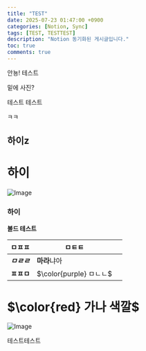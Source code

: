 ```yaml
---
title: "TEST"
date: 2025-07-23 01:47:00 +0900
categories: [Notion, Sync]
tags: [TEST, TESTTEST]
description: "Notion 동기화된 게시글입니다."
toc: true
comments: true
---
```


안뇽! 테스트

밑에 사진?

테스트 테스트 

ㅋㅋ

## 하이z

# 하이

![Image](https://prod-files-secure.s3.us-west-2.amazonaws.com/e6db513d-ec54-40ff-aa74-2487b0bcfe15/d2603aae-bd01-410f-81bd-723443bee6db/%E1%84%89%E1%85%B3%E1%84%8F%E1%85%B3%E1%84%85%E1%85%B5%E1%86%AB%E1%84%89%E1%85%A3%E1%86%BA_2025-03-16_21.31.54.png?X-Amz-Algorithm=AWS4-HMAC-SHA256&X-Amz-Content-Sha256=UNSIGNED-PAYLOAD&X-Amz-Credential=ASIAZI2LB466QKYCHQ25%2F20250724%2Fus-west-2%2Fs3%2Faws4_request&X-Amz-Date=20250724T052805Z&X-Amz-Expires=3600&X-Amz-Security-Token=IQoJb3JpZ2luX2VjEPv%2F%2F%2F%2F%2F%2F%2F%2F%2F%2FwEaCXVzLXdlc3QtMiJHMEUCID56vJJxNL8Aw57pIJ1ESzIJgbraOD%2Bp%2FioanOqGcMdmAiEA4wDL3x5Lupbu9tRu35s9DL1ORXUb6gCybFdM%2BA0%2F9wQq%2FwMIJBAAGgw2Mzc0MjMxODM4MDUiDCxW4P8GQdt2ZuK9VyrcA54fB5eJQx2jZwxn89E6IuOy%2FCj7D88YTUiHRXQzF6nv9b9QM0X5HtgrpJij%2BqhSeWvv3HrZA%2BEj8FubXwc%2FYl2JVbLoO9n%2FbZOp0aP73jMFiyD%2BaYX%2Fjji5cMy%2Fg9Qbkj%2FUpDOPNcTmF2B3yOREYQD2L2BxEjF51OfOSfe1GH%2FW3hF%2FwDfRJsM%2BUzWyTv9HYoWLmaY51pqEAR1D2h0xcu%2BsfY%2BJpjxND%2Brhy4Xc%2B00vswijjssqx79riW74FieBKAyTZoFemCfandaU0KV%2F63pIJjYvGUI69sDLXZfRqLHtKqh4EISnjr5LeZrn5fv0k1xHSZqldoWo97RngUGv3%2Fg96br0at4yYF0PVq%2FPk9Cd%2BfFYXbt0rg8IEAmd8ggMZOMc8e3FWA5W51eZtkKr2u%2FbtMsUq6FSGQYtj3cIHH3%2BEEBRu8UeoZbiwj8Q2A0qKun3kySAT9YEEG1x5amxFqt1LEpvxGyr%2FF%2BKRVnMNLm5Ai%2FbEVD1XrHCVogbloFlQPztxgcAegz2x4JP4F9NvwxNohAcpm%2FKs%2FgeV24SiMbScGALJ%2BaSlcYTNhkSmvgBgGTN3u%2F%2Ff%2BXhsRPEBmfPQlmgjzpmu9KFTyPMmzGfeHFoRxXfDZirVZIsP%2FNfMLzAhsQGOqUBA468%2FGSKS9FbKPY%2BYE8nWpQdvZnFIbpAPvm0FKeCpglVx2YtSkxEMvry8D3Mwz3wIod1qUsY1qoWm0CNtXExRHP85LvEPoQb9e3qG64T%2F%2FIyPjl6ff%2BXoZuQSuOPl9CSLwN%2Ba20GPjWmnydh8SrsHTOhF7rSY9p8Zpu01FPfBt80rrPIADfv1T%2FkvXYdVng3g7503roMtoPJZBmuO1a5SeCznrvw&X-Amz-Signature=2efcb350d3a4dc584c26e3440877c8faec603862a3c63f0db3feea33bffcec5a&X-Amz-SignedHeaders=host&x-amz-checksum-mode=ENABLED&x-id=GetObject)

### 하이

**볼드 테스트**

| ㅁㅍㅍ | ㅁㅌㅌ |   |
| --- | --- | --- |
| ***ㅁㄹㄹ*** | **마라**냐아 |   |
| **ㅍㅍㅁ** | <span>$\color{purple} ㅁㄴㄴ$</span> |   |

# <span>$\color{red} 가나 색깔$</span>

![Image](https://prod-files-secure.s3.us-west-2.amazonaws.com/e6db513d-ec54-40ff-aa74-2487b0bcfe15/e3c80383-cacd-417b-9b44-5d63ef4f796c/%E1%84%89%E1%85%B3%E1%84%8F%E1%85%B3%E1%84%85%E1%85%B5%E1%86%AB%E1%84%89%E1%85%A3%E1%86%BA_2025-03-10_21.58.46.png?X-Amz-Algorithm=AWS4-HMAC-SHA256&X-Amz-Content-Sha256=UNSIGNED-PAYLOAD&X-Amz-Credential=ASIAZI2LB466QKYCHQ25%2F20250724%2Fus-west-2%2Fs3%2Faws4_request&X-Amz-Date=20250724T052805Z&X-Amz-Expires=3600&X-Amz-Security-Token=IQoJb3JpZ2luX2VjEPv%2F%2F%2F%2F%2F%2F%2F%2F%2F%2FwEaCXVzLXdlc3QtMiJHMEUCID56vJJxNL8Aw57pIJ1ESzIJgbraOD%2Bp%2FioanOqGcMdmAiEA4wDL3x5Lupbu9tRu35s9DL1ORXUb6gCybFdM%2BA0%2F9wQq%2FwMIJBAAGgw2Mzc0MjMxODM4MDUiDCxW4P8GQdt2ZuK9VyrcA54fB5eJQx2jZwxn89E6IuOy%2FCj7D88YTUiHRXQzF6nv9b9QM0X5HtgrpJij%2BqhSeWvv3HrZA%2BEj8FubXwc%2FYl2JVbLoO9n%2FbZOp0aP73jMFiyD%2BaYX%2Fjji5cMy%2Fg9Qbkj%2FUpDOPNcTmF2B3yOREYQD2L2BxEjF51OfOSfe1GH%2FW3hF%2FwDfRJsM%2BUzWyTv9HYoWLmaY51pqEAR1D2h0xcu%2BsfY%2BJpjxND%2Brhy4Xc%2B00vswijjssqx79riW74FieBKAyTZoFemCfandaU0KV%2F63pIJjYvGUI69sDLXZfRqLHtKqh4EISnjr5LeZrn5fv0k1xHSZqldoWo97RngUGv3%2Fg96br0at4yYF0PVq%2FPk9Cd%2BfFYXbt0rg8IEAmd8ggMZOMc8e3FWA5W51eZtkKr2u%2FbtMsUq6FSGQYtj3cIHH3%2BEEBRu8UeoZbiwj8Q2A0qKun3kySAT9YEEG1x5amxFqt1LEpvxGyr%2FF%2BKRVnMNLm5Ai%2FbEVD1XrHCVogbloFlQPztxgcAegz2x4JP4F9NvwxNohAcpm%2FKs%2FgeV24SiMbScGALJ%2BaSlcYTNhkSmvgBgGTN3u%2F%2Ff%2BXhsRPEBmfPQlmgjzpmu9KFTyPMmzGfeHFoRxXfDZirVZIsP%2FNfMLzAhsQGOqUBA468%2FGSKS9FbKPY%2BYE8nWpQdvZnFIbpAPvm0FKeCpglVx2YtSkxEMvry8D3Mwz3wIod1qUsY1qoWm0CNtXExRHP85LvEPoQb9e3qG64T%2F%2FIyPjl6ff%2BXoZuQSuOPl9CSLwN%2Ba20GPjWmnydh8SrsHTOhF7rSY9p8Zpu01FPfBt80rrPIADfv1T%2FkvXYdVng3g7503roMtoPJZBmuO1a5SeCznrvw&X-Amz-Signature=fe2c91897a681f3c111b70ba7bfba80d486f34fc681db9990a9e1072e8230fd4&X-Amz-SignedHeaders=host&x-amz-checksum-mode=ENABLED&x-id=GetObject)

테스트테스트



